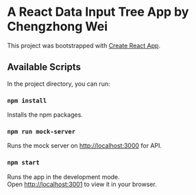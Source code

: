 # A React Data Input Tree App by Chengzhong Wei

This project was bootstrapped with [Create React App](https://github.com/facebook/create-react-app).

## Available Scripts

In the project directory, you can run:

### `npm install`

Installs the npm packages.

### `npm run mock-server`

Runs the mock server on [http://localhost:3000](http://localhost:3000) for API.

### `npm start`

Runs the app in the development mode.\
Open [http://localhost:3001](http://localhost:3001) to view it in your browser.
